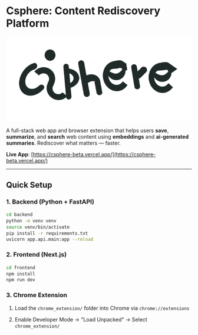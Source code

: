 # Csphere: Content Rediscovery Platform
![alt text](https://github.com/angvit/Content-Rediscovery-Platform/blob/main/frontend/public/cspherelogo.png?raw=true)



A full-stack web app and browser extension that helps users **save**, **summarize**, and **search** web content using **embeddings** and **ai-generated summaries**. Rediscover what matters — faster.

**Live App**: [https://csphere-beta.vercel.app/](https://csphere-beta.vercel.app/)

---

## Quick Setup

### 1. Backend (Python + FastAPI)

```bash
cd backend
python -m venv venv
source venv/bin/activate
pip install -r requirements.txt
uvicorn app.api.main:app --reload
```

### 2. Frontend (Next.js)

```bash
cd frontend
npm install
npm run dev
```

### 3. Chrome Extension

1. Load the `chrome_extension/` folder into Chrome via `chrome://extensions`

2. Enable Developer Mode -> "Load Unpacked" -> Select `chrome_extension/`
